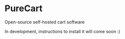 # PureCart

Open-source self-hosted cart software

In development, instructions to install it will come soon :)